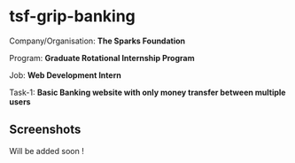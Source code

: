 # tsf-grip-banking

Company/Organisation: **The Sparks Foundation**

Program: **Graduate Rotational Internship Program**

Job: **Web Development Intern**

Task-1: **Basic Banking website with only money transfer between multiple users**

## Screenshots

Will be added soon !

